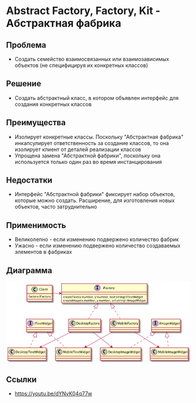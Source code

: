 # Abstract Factory, Factory, Kit - Абстрактная фабрика

## Проблема
* Создать семейство взаимосвязанных или взаимозависимых объектов (не специфицируя их конкретных классов)
    
## Решение
* Создать абстрактный класс, в котором объявлен интерфейс для создания конкретных классов
    
## Преимущества 
* Изолирует конкретные классы. Поскольку "Абстрактная фабрика" инкапсулирует ответственность за создание классов,
    то она изолирует клиент от деталей реализации классов
* Упрощена замена "Абстрактной фабрики", поскольку она используется только один раз во время инстанцирования

## Недостатки
* Интерфейс "Абстрактной фабрики" фиксирует набор объектов, которые можно создать. Расширение,
    для изготовления новых объектов, часто затруднительно
    
## Применимость
* Великолепно - если изменению подвержено количество фабрик
* Ужасно - если изменению подвержено количество создаваемых элементов в фабриках

## Диаграмма

![Abstract Factory](uml.png)

## Ссылки
* <a href="https://youtu.be/dYNvK04q77w" target="_blank">https://youtu.be/dYNvK04q77w</a>